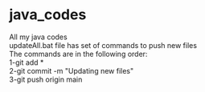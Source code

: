 # java_codes
All my java codes <br>
updateAll.bat file has set of commands to push new files <br>
The commands are in the following order:<br>
1-git add * <br>
2-git commit -m "Updating new files" <br>
3-git push origin main <br>
